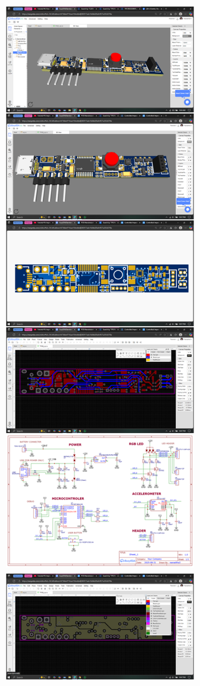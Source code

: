 ![Mini Modular Production System](https://github.com/genrijust/From-Motion-to-Light/blob/main/images/Screenshot%20(441).png?raw=true)
![Mini Modular Production System](https://github.com/genrijust/From-Motion-to-Light/blob/main/images/Screenshot%20(447).png?raw=true)
![Mini Modular Production System](https://github.com/genrijust/From-Motion-to-Light/blob/main/images/Screenshot%20(457).png?raw=true)
![Mini Modular Production System](https://github.com/genrijust/From-Motion-to-Light/blob/main/images/Screenshot%20(453).png?raw=true)
![Mini Modular Production System](https://github.com/genrijust/From-Motion-to-Light/blob/main/Schematic_my-ic_2025-09-05.png?raw=true)

![Mini Modular Production System](https://github.com/genrijust/From-Motion-to-Light/blob/main/images/Screenshot%20(454).png?raw=true)
